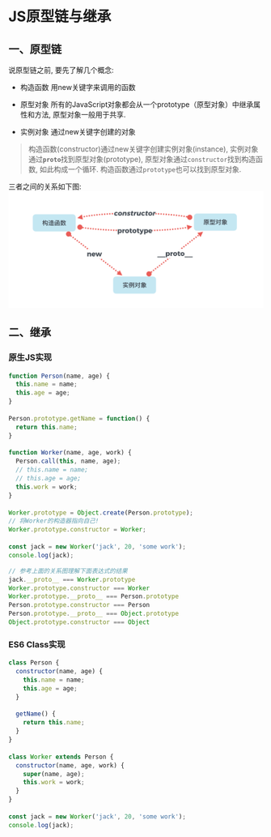 # JS原型链与继承

## 一、原型链
说原型链之前, 要先了解几个概念:

- 构造函数
  用new关键字来调用的函数

- 原型对象
  所有的JavaScript对象都会从一个prototype（原型对象）中继承属性和方法, 原型对象一般用于共享.

- 实例对象
通过new关键字创建的对象

> 构造函数(constructor)通过new关键字创建实例对象(instance), 实例对象通过<code>__proto__</code>找到原型对象(prototype), 原型对象通过<code>constructor</code>找到构造函数, 如此构成一个循环. 构造函数通过<code>prototype</code>也可以找到原型对象.

三者之间的关系如下图:
![关系图](../images/js_proto.png)


## 二、继承

### 原生JS实现
```js
function Person(name, age) {
  this.name = name;
  this.age = age;
}

Person.prototype.getName = function() {
  return this.name;
}

function Worker(name, age, work) {
  Person.call(this, name, age);
  // this.name = name;
  // this.age = age;
  this.work = work;
}

Worker.prototype = Object.create(Person.prototype);
// 将Worker的构造器指向自己!
Worker.prototype.constructor = Worker;

const jack = new Worker('jack', 20, 'some work');
console.log(jack);
```

```js
// 参考上面的关系图理解下面表达式的结果
jack.__proto__ === Worker.prototype
Worker.prototype.constructor === Worker
Worker.prototype.__proto__ === Person.prototype
Person.prototype.constructor === Person
Person.prototype.__proto__ === Object.prototype
Object.prototype.constructor === Object
```

### ES6 Class实现
```js
class Person {
  constructor(name, age) {
    this.name = name;
    this.age = age;
  }

  getName() {
    return this.name;
  }
}

class Worker extends Person {
  constructor(name, age, work) {
    super(name, age);
    this.work = work;
  }
}

const jack = new Worker('jack', 20, 'some work');
console.log(jack);
```
